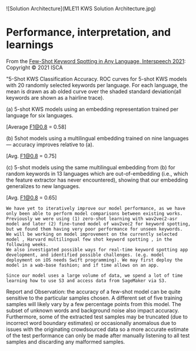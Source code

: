 ![Solution Architecture](MLE11 KWS Solution Architecture.jpg)

# Performance, interpretation, and learnings

From the [Few-Shot Keyword Spotting in Any Language, Interspeech 2021](https://www.isca-speech.org/archive/pdfs/interspeech_2021/mazumder21_interspeech.pdf): Copyright © 2021 ISCA

"5-Shot KWS Classification Accuracy. ROC curves for 5-shot KWS models with 20 randomly selected keywords per language. For each language, the mean is drawn as ab olded curve over the shaded standard deviation(all keywords are shown as a hairline trace).

(a) 5-shot KWS models using an embedding representation trained per language for six languages.

[Average F1@0.8 = 0.58]

(b) 5shot models using a multilingual embedding trained on nine languages — accuracy improves relative to (a).

[Avg. F1@0.8 = 0.75]

(c) 5-shot models using the same multilingual embedding from (b) for random keywords in 13 languages which are out-of-embedding (i.e., which the feature extractor has never encountered), showing that our embedding generalizes to new languages.

[Avg. F1@0.8 = 0.65]

    We have yet to iteratively improve our model performance, as we have only been able to perform model comparisons between existing works. Previously we were using (1) zero-shot learning with wav2vec2-asr model and later (2) fine-tuned model of wav2vec2 for keyword spotting, but we found them having very poor performance for unseen keywords.  
    We will be working on model improvement on the currently selected model , Harvard multilingual few shot keyword spotting , in the following weeks.
    We also investigated possible ways for real-time keyword spotting app development, and identified possible challenges. (e.g. model deployment on iOS needs Swift programming). We may first deploy the model in a wab-base fashion; and if time allows on an app.

    Since our model uses a large volume of data, we spend a lot of time learning how to use S3 and access data from SageMaker via S3.

Report and Observation:
the accuracy of a few-shot model can be quite sensitive to the particular samples chosen. A different set of five training samples will likely vary by a few percentage points from this model. The subset of unknown words and background noise also impact accuracy. Furthermore, some of the extracted test samples may be truncated (due to incorrect word boundary estimates) or occasionally anomalous due to issues with the originating crowdsourced data so a more accurate estimate of the test performance can only be made after manually listening to all test samples and discarding any malformed samples.
